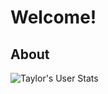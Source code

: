 # Welcome!
## About
![Taylor's User Stats](https://github-readme-stats.vercel.app/api?username=taylorrodriguez&show_icons=true&title_color=fff&icon_color=E80000&text_color=DCDCDC&bg_color=696969)
